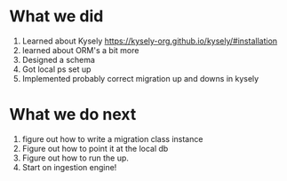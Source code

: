 # What we did 
1. Learned about Kysely https://kysely-org.github.io/kysely/#installation
2. learned about ORM's a bit more 
3. Designed a schema 
4. Got local ps set up
5. Implemented probably correct migration up and downs in kysely
# What we do next
1. figure out how to write a migration class instance
2. Figure out how to point it at the local db
3. Figure out how to run the up. 
4. Start on ingestion engine! 